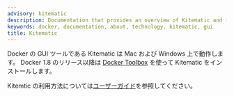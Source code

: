 ```yaml
---
advisory: kitematic
description: Documentation that provides an overview of Kitematic and installation instructions
keywords: docker, documentation, about, technology, kitematic, gui
title: Kitematic
---
```


<!--
Kitematic, the Docker GUI, runs on Mac and Windows operating systems. Beginning with the 1.8 Docker release, you use the [Docker Toolbox](/toolbox/overview/) to install Kitematic.
-->
Docker の GUI ツールである Kitematic は Mac および Windows 上で動作します。
Docker 1.8 のリリース以降は [Docker Toolbox](/toolbox/overview/) を使って Kitematic をインストールします。

<!--
For information about using Kitematic, take a look at the [User Guide](userguide.md).
-->
Kitemtic の利用方法については[ユーザーガイド](userguide.md)を参照してください。

